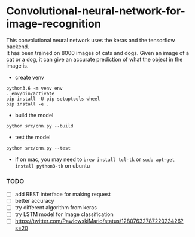 # Convolutional-neural-network-for-image-recognition
This convolutional neural network uses the keras and the tensorflow backend.  
It has been trained on 8000 images of cats and dogs. Given an image of a cat or a dog, 
it can give an accurate prediction of what the object in the image is.


- create venv
```
python3.6 -m venv env
. env/bin/activate
pip install -U pip setuptools wheel
pip install -e .
```
- build the model
```
python src/cnn.py --build
```
- test the model
```
python src/cnn.py --test
```
- if on mac, you may need to `brew install tcl-tk` or `sudo apt-get install python3-tk` on ubuntu


### TODO
- [ ] add REST interface for making request
- [ ] better accuracy
- [ ] try different algorithm from keras
- [ ] try LSTM model for Image classification
- [ ] https://twitter.com/PawlowskiMario/status/1280763278722023426?s=20
